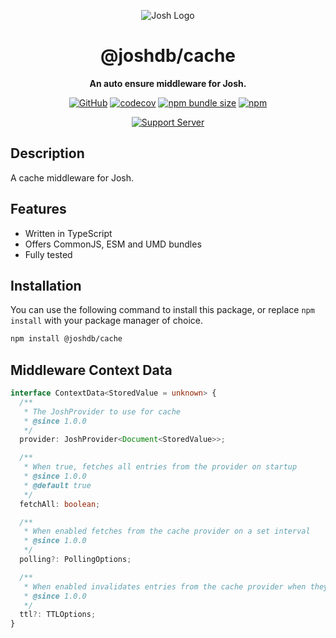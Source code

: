 <div align="center">

![Josh Logo](https://evie.codes/josh-light.png)

# @joshdb/cache

**An auto ensure middleware for Josh.**

[![GitHub](https://img.shields.io/github/license/josh-development/middlewares)](https://github.com/josh-development/middlewares/blob/main/LICENSE.md)
[![codecov](https://codecov.io/gh/josh-development/middlewares/branch/main/graph/badge.svg?token=JnJcjxqT3k)](https://codecov.io/gh/josh-development/middlewares)
[![npm bundle size](https://img.shields.io/bundlephobia/min/@joshdb/cache?logo=webpack&style=flat-square)](https://bundlephobia.com/result?p=@joshdb/cache)
[![npm](https://img.shields.io/npm/v/@joshdb/cache?color=crimson&logo=npm&style=flat-square)](https://www.npmjs.com/package/@joshdb/cache)

[![Support Server](https://discord.com/api/guilds/298508738623438848/embed.png?style=banner2)](https://discord.gg/N7ZKH3P)

</div>

## Description

A cache middleware for Josh.

## Features

- Written in TypeScript
- Offers CommonJS, ESM and UMD bundles
- Fully tested

## Installation

You can use the following command to install this package, or replace `npm install` with your package manager of choice.

```sh
npm install @joshdb/cache
```

## Middleware Context Data

```typescript
interface ContextData<StoredValue = unknown> {
  /**
   * The JoshProvider to use for cache
   * @since 1.0.0
   */
  provider: JoshProvider<Document<StoredValue>>;

  /**
   * When true, fetches all entries from the provider on startup
   * @since 1.0.0
   * @default true
   */
  fetchAll: boolean;

  /**
   * When enabled fetches from the cache provider on a set interval
   * @since 1.0.0
   */
  polling?: PollingOptions;

  /**
   * When enabled invalidates entries from the cache provider when they expire
   * @since 1.0.0
   */
  ttl?: TTLOptions;
}
```
